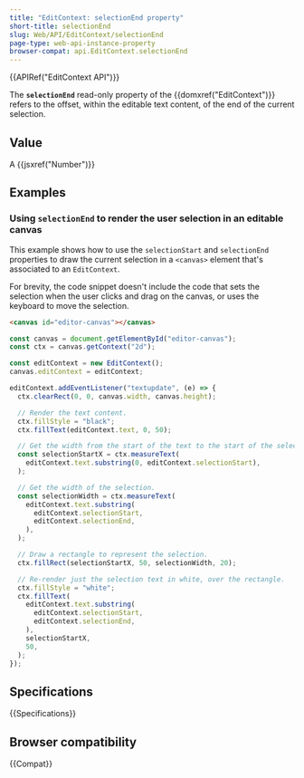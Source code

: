 ```yaml
---
title: "EditContext: selectionEnd property"
short-title: selectionEnd
slug: Web/API/EditContext/selectionEnd
page-type: web-api-instance-property
browser-compat: api.EditContext.selectionEnd
---
```


{{APIRef("EditContext API")}}

The **`selectionEnd`** read-only property of the {{domxref("EditContext")}} refers to the offset, within the editable text content, of the end of the current selection.

## Value

A {{jsxref("Number")}}

## Examples

### Using `selectionEnd` to render the user selection in an editable canvas

This example shows how to use the `selectionStart` and `selectionEnd` properties to draw the current selection in a `<canvas>` element that's associated to an `EditContext`.

For brevity, the code snippet doesn't include the code that sets the selection when the user clicks and drag on the canvas, or uses the keyboard to move the selection.

```html
<canvas id="editor-canvas"></canvas>
```

```js
const canvas = document.getElementById("editor-canvas");
const ctx = canvas.getContext("2d");

const editContext = new EditContext();
canvas.editContext = editContext;

editContext.addEventListener("textupdate", (e) => {
  ctx.clearRect(0, 0, canvas.width, canvas.height);

  // Render the text content.
  ctx.fillStyle = "black";
  ctx.fillText(editContext.text, 0, 50);

  // Get the width from the start of the text to the start of the selection.
  const selectionStartX = ctx.measureText(
    editContext.text.substring(0, editContext.selectionStart),
  );

  // Get the width of the selection.
  const selectionWidth = ctx.measureText(
    editContext.text.substring(
      editContext.selectionStart,
      editContext.selectionEnd,
    ),
  );

  // Draw a rectangle to represent the selection.
  ctx.fillRect(selectionStartX, 50, selectionWidth, 20);

  // Re-render just the selection text in white, over the rectangle.
  ctx.fillStyle = "white";
  ctx.fillText(
    editContext.text.substring(
      editContext.selectionStart,
      editContext.selectionEnd,
    ),
    selectionStartX,
    50,
  );
});
```

## Specifications

{{Specifications}}

## Browser compatibility

{{Compat}}
